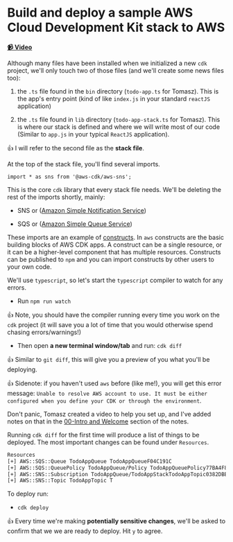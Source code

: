 # Build and deploy a sample AWS Cloud Development Kit stack to AWS

**[📹 Video](https://egghead.io/lessons/aws-build-and-deploy-a-sample-aws-cloud-development-kit-stack-to-aws)**

Although many files have been installed when we initialized a new `cdk` project, we'll only touch two of those files (and we'll create some news files too):

1. the `.ts` file found in the `bin` directory (`todo-app.ts` for Tomasz). This is the app's entry point (kind of like `index.js` in your standard `reactJS` application)

2. the `.ts` file found in `lib` directory (`todo-app-stack.ts` for Tomasz). This is where our stack is defined and where we will write most of our code (Similar to `app.js` in your typical `ReactJS` application).

👍 I will refer to the second file as the **stack file**.

At the top of the stack file, you'll find several imports.

`import * as sns from '@aws-cdk/aws-sns';`

This is the core `cdk` library that every stack file needs. We'll be deleting the rest of the imports shortly, mainly:

* SNS or ([Amazon Simple Notification Service](https://aws.amazon.com/sns))

* SQS or ([Amazon Simple Queue Service](https://aws.amazon.com/sqs/))

These imports are an example of [constructs](https://docs.aws.amazon.com/cdk/latest/guide/constructs.html). In `aws` constructs are the basic building blocks of AWS CDK apps. A construct can be a single resource, or it can be a higher-level component that has multiple resources. Constructs can be published to `npm` and you can import constructs by other users to your own code.

We'll use `typescript`, so let's start the `typescript` compiler to watch for any errors.

* Run `npm run watch`

👍 Note, you should have the compiler running every time you work on the `cdk` project (it will save you a lot of time that you would otherwise spend chasing errors/warnings!)

* Then open **a new terminal window/tab** and run: `cdk diff`

👍 Similar to `git diff`, this will give you a preview of you what you'll be deploying.

👍 Sidenote: if you haven't used `aws` before (like me!), you will get this error message: `Unable to resolve AWS account to use. It must be either configured when you define your CDK or through the environment`.

Don't panic, Tomasz created a video to help you set up, and I've added notes on that in the [00-Intro and Welcome](00-intro-and-welcome.md) section of the notes.

Running `cdk diff` for the first time will produce a list of things to be deployed. The most important changes can be found under `Resources`.

```bash
Resources
[+] AWS::SQS::Queue TodoAppQueue TodoAppQueueF04C191C
[+] AWS::SQS::QueuePolicy TodoAppQueue/Policy TodoAppQueuePolicy77BA4F8B
[+] AWS::SNS::Subscription TodoAppQueue/TodoAppStackTodoAppTopic0382DBE7 TodoAppQueueTodoAppStackTodoAppTopic0382DBE791B1BFB6
[+] AWS::SNS::Topic TodoAppTopic T
```

To deploy run:

* `cdk deploy`

👍 Every time we're making **potentially sensitive changes**, we'll be asked to confirm that we we are ready to deploy. Hit `y` to agree.